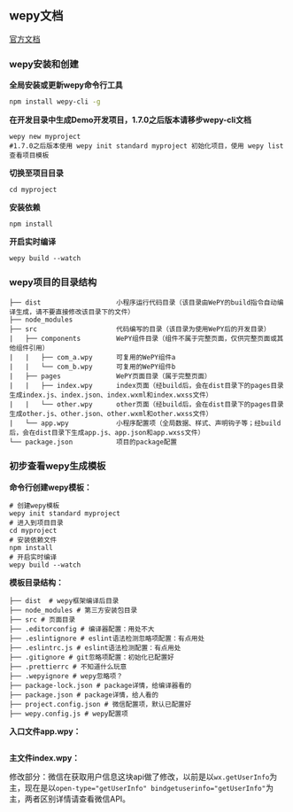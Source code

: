 ## wepy文档

[官方文档](https://tencent.github.io/wepy/document.html#/?id=%E5%BF%AB%E9%80%9F%E5%85%A5%E9%97%A8%E6%8C%87%E5%8D%97)

### wepy安装和创建

**全局安装或更新wepy命令行工具**

```bash
npm install wepy-cli -g
```

**在开发目录中生成Demo开发项目，1.7.0之后版本请移步wepy-cli文档**

```shell
wepy new myproject
#1.7.0之后版本使用 wepy init standard myproject 初始化项目，使用 wepy list 查看项目模板
```

**切换至项目目录**

```shell
cd myproject
```

**安装依赖**

```shell
npm install
```

**开启实时编译**

```shell
wepy build --watch
```

### wepy项目的目录结构

```shell
├── dist                   小程序运行代码目录（该目录由WePY的build指令自动编译生成，请不要直接修改该目录下的文件）
├── node_modules           
├── src                    代码编写的目录（该目录为使用WePY后的开发目录）
|   ├── components         WePY组件目录（组件不属于完整页面，仅供完整页面或其他组件引用）
|   |   ├── com_a.wpy      可复用的WePY组件a
|   |   └── com_b.wpy      可复用的WePY组件b
|   ├── pages              WePY页面目录（属于完整页面）
|   |   ├── index.wpy      index页面（经build后，会在dist目录下的pages目录生成index.js、index.json、index.wxml和index.wxss文件）
|   |   └── other.wpy      other页面（经build后，会在dist目录下的pages目录生成other.js、other.json、other.wxml和other.wxss文件）
|   └── app.wpy            小程序配置项（全局数据、样式、声明钩子等；经build后，会在dist目录下生成app.js、app.json和app.wxss文件）
└── package.json           项目的package配置
```

### 初步查看wepy生成模板

**命令行创建wepy模板：**

```shell
# 创建wepy模板
wepy init standard myproject
# 进入到项目目录
cd myproject
# 安装依赖文件
npm install
# 开启实时编译
wepy build --watch
```

**模板目录结构：**

```shell
├── dist  # wepy框架编译后目录
├── node_modules # 第三方安装包目录
├── src # 页面目录
├── .editorconfig # 编译器配置：用处不大
├── .eslintignore # eslint语法检测忽略项配置：有点用处
├── .eslintrc.js # eslint语法检测配置：有点用处
├── .gitignore # git忽略项配置：初始化已配置好
├── .prettierrc # 不知道什么玩意
├── .wepyignore # wepy忽略项？
├── package-lock.json # package详情，给编译器看的
├── package.json # package详情，给人看的
├── project.config.json # 微信配置项，默认已配置好
├── wepy.config.js # wepy配置项

```

**入口文件app.wpy：**

```vue

```

**主文件index.wpy：**

修改部分：微信在获取用户信息这块api做了修改，以前是以`wx.getUserInfo`为主，现在是以`open-type="getUserInfo" bindgetuserinfo="getUserInfo"`为主，两者区别详情请查看微信API。

